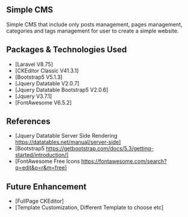 ## Simple CMS

Simple CMS that include only posts management, pages management, categories and tags management for user to create a simple website.


## Packages & Technologies Used

- [Laravel V8.75]
- [CKEditor Classic V41.3.1]
- [Bootstrap5 V5.1.3]
- [Jquery Datatable V2.0.7]
- [Jquery Datatable Bootstrap5 V2.0.6]
- [Jquery V3.7.1]
- [FontAwesome V6.5.2]


## References 
- [Jquery Datatable Server Side Rendering https://datatables.net/manual/server-side]
- [Bootstrap5 https://getbootstrap.com/docs/5.3/getting-started/introduction/]
- [FontAwesome Free Icons https://fontawesome.com/search?q=edit&o=r&m=free]


## Future Enhancement
- [FullPage CKEditor]
- [Template Customization, Different Template to choose etc]